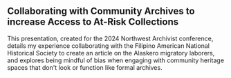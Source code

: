 ## Collaborating with Community Archives to increase Access to At-Risk Collections 
This presentation, created for the 2024 Northwest Archivist conference, details my experience collaborating with the Filipino American National Historical Society to create an article on the Alaskero migratory laborers, and explores being mindful of bias when engaging with community heritage spaces that don't look or function like formal archives.